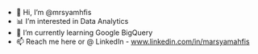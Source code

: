 - 👋 Hi, I’m @mrsyamhfis
- 📊 I’m interested in Data Analytics
- 🌱 I’m currently learning Google BigQuery
- 📫 Reach me here or @ LinkedIn - www.linkedin.com/in/marsyamahfis

<!---
mrsyamhfis/mrsyamhfis is a ✨ special ✨ repository because its `README.md` (this file) appears on your GitHub profile.
You can click the Preview link to take a look at your changes.
--->
